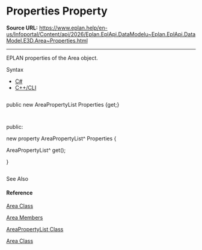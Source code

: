 # Properties Property

**Source URL:** https://www.eplan.help/en-us/Infoportal/Content/api/2026/Eplan.EplApi.DataModelu~Eplan.EplApi.DataModel.E3D.Area~Properties.html

---

EPLAN properties of the Area object.

Syntax

- [C#](#i-syntax-CS)
- [C++/CLI](#i-syntax-CPP2005)

```
```
public new AreaPropertyList Properties {get;}
```
```

```
```
public:
new property AreaPropertyList^ Properties {
   AreaPropertyList^ get();
}
```
```



See Also

#### Reference

[Area Class](Eplan.EplApi.DataModelu~Eplan.EplApi.DataModel.E3D.Area.html)
  
[Area Members](Eplan.EplApi.DataModelu~Eplan.EplApi.DataModel.E3D.Area_members.html)
  
[AreaPropertyList Class](Eplan.EplApi.DataModelu~Eplan.EplApi.DataModel.E3D.AreaPropertyList.html)
  
[Area Class](Eplan.EplApi.DataModelu~Eplan.EplApi.DataModel.E3D.Area.html)